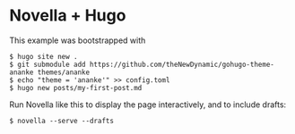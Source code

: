 # Novella + Hugo

This example was bootstrapped with

    $ hugo site new .
    $ git submodule add https://github.com/theNewDynamic/gohugo-theme-ananke themes/ananke
    $ echo "theme = 'ananke'" >> config.toml
    $ hugo new posts/my-first-post.md

Run Novella like this to display the page interactively, and to include drafts:

    $ novella --serve --drafts
